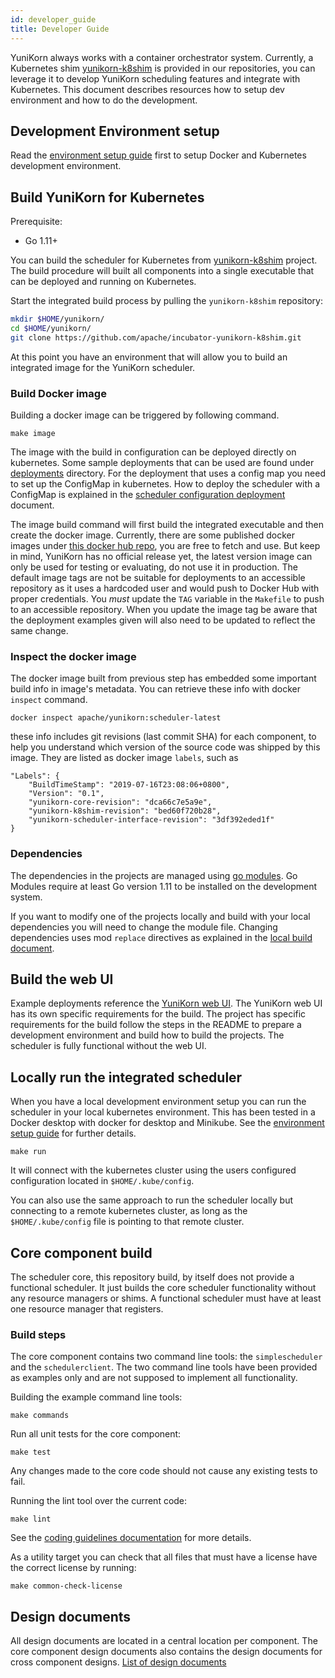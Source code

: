 ```yaml
---
id: developer_guide
title: Developer Guide
---
```


<!--
Licensed to the Apache Software Foundation (ASF) under one
or more contributor license agreements.  See the NOTICE file
distributed with this work for additional information
regarding copyright ownership.  The ASF licenses this file
to you under the Apache License, Version 2.0 (the
"License"); you may not use this file except in compliance
with the License.  You may obtain a copy of the License at

  http://www.apache.org/licenses/LICENSE-2.0

Unless required by applicable law or agreed to in writing,
software distributed under the License is distributed on an
"AS IS" BASIS, WITHOUT WARRANTIES OR CONDITIONS OF ANY
KIND, either express or implied.  See the License for the
specific language governing permissions and limitations
under the License.
-->

YuniKorn always works with a container orchestrator system. Currently, a Kubernetes shim [yunikorn-k8shim](https://github.com/apache/incubator-yunikorn-k8shim)
is provided in our repositories, you can leverage it to develop YuniKorn scheduling features and integrate with Kubernetes.
This document describes resources how to setup dev environment and how to do the development.

## Development Environment setup

Read the [environment setup guide](setup/env_setup.md) first to setup Docker and Kubernetes development environment.

## Build YuniKorn for Kubernetes

Prerequisite:
- Go 1.11+

You can build the scheduler for Kubernetes from [yunikorn-k8shim](https://github.com/apache/incubator-yunikorn-k8shim) project.
The build procedure will built all components into a single executable that can be deployed and running on Kubernetes.

Start the integrated build process by pulling the `yunikorn-k8shim` repository:
```bash
mkdir $HOME/yunikorn/
cd $HOME/yunikorn/
git clone https://github.com/apache/incubator-yunikorn-k8shim.git
```
At this point you have an environment that will allow you to build an integrated image for the YuniKorn scheduler.

### Build Docker image

Building a docker image can be triggered by following command.

```
make image
```

The image with the build in configuration can be deployed directly on kubernetes.
Some sample deployments that can be used are found under [deployments](https://github.com/apache/incubator-yunikorn-k8shim/tree/master/deployments/scheduler) directory.
For the deployment that uses a config map you need to set up the ConfigMap in kubernetes.
How to deploy the scheduler with a ConfigMap is explained in the [scheduler configuration deployment](setup/configure_scheduler.md) document.

The image build command will first build the integrated executable and then create the docker image.
Currently, there are some published docker images under [this docker hub repo](https://hub.docker.com/r/apache/yunikorn), you are free to fetch and use.
But keep in mind, YuniKorn has no official release yet, the latest version image can only be used for testing or evaluating, do not use it in production.
The default image tags are not be suitable for deployments to an accessible repository as it uses a hardcoded user and would push to Docker Hub with proper credentials.
You *must* update the `TAG` variable in the `Makefile` to push to an accessible repository.
When you update the image tag be aware that the deployment examples given will also need to be updated to reflect the same change.

### Inspect the docker image

The docker image built from previous step has embedded some important build info in image's metadata. You can retrieve
these info with docker `inspect` command.

```
docker inspect apache/yunikorn:scheduler-latest
```

these info includes git revisions (last commit SHA) for each component, to help you understand which version of the source code
was shipped by this image. They are listed as docker image `labels`, such as

```
"Labels": {
    "BuildTimeStamp": "2019-07-16T23:08:06+0800",
    "Version": "0.1",
    "yunikorn-core-revision": "dca66c7e5a9e",
    "yunikorn-k8shim-revision": "bed60f720b28",
    "yunikorn-scheduler-interface-revision": "3df392eded1f"
}
```

### Dependencies

The dependencies in the projects are managed using [go modules](https://blog.golang.org/using-go-modules).
Go Modules require at least Go version 1.11 to be installed on the development system.

If you want to modify one of the projects locally and build with your local dependencies you will need to change the module file. 
Changing dependencies uses mod `replace` directives as explained in the [local build document](setup/build_local.md).

## Build the web UI

Example deployments reference the [YuniKorn web UI](https://github.com/apache/incubator-yunikorn-web). 
The YuniKorn web UI has its own specific requirements for the build. The project has specific requirements for the build follow the steps in the README to prepare a development environment and build how to build the projects.
The scheduler is fully functional without the web UI. 

## Locally run the integrated scheduler

When you have a local development environment setup you can run the scheduler in your local kubernetes environment.
This has been tested in a Docker desktop with docker for desktop and Minikube. See the [environment setup guide](setup/env_setup.md) for further details.

```
make run
```
It will connect with the kubernetes cluster using the users configured configuration located in `$HOME/.kube/config`.

You can also use the same approach to run the scheduler locally but connecting to a remote kubernetes cluster,
as long as the `$HOME/.kube/config` file is pointing to that remote cluster.

## Core component build

The scheduler core, this repository build, by itself does not provide a functional scheduler. 
It just builds the core scheduler functionality without any resource managers or shims.
A functional scheduler must have at least one resource manager that registers.

### Build steps
The core component contains two command line tools: the `simplescheduler` and the `schedulerclient`.
The two command line tools have been provided as examples only and are not supposed to implement all functionality.

Building the example command line tools:
```
make commands
```  

Run all unit tests for the core component: 
```
make test
```
Any changes made to the core code should not cause any existing tests to fail.

Running the lint tool over the current code:
```
make lint
```  
See the [coding guidelines documentation](community/coding_guidelines.md) for more details. 

As a utility target you can check that all files that must have a license have the correct license by running: 
```
make common-check-license
```

## Design documents

All design documents are located in a central location per component. The core component design documents also contains the design documents for cross component designs.
[List of design documents](design/README.md)
